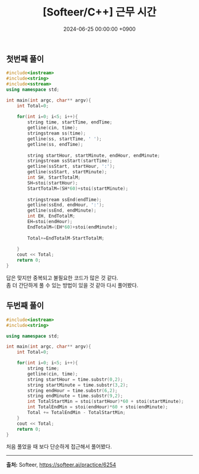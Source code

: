 ﻿---
classes: wide
toc: true
toc_label: "My Table of Contents"
#toc_icon: "cog"
layout: single
title: "[Softeer/C++] 근무 시간"
date: "2024-06-25 00:00:00 +0900"
last_modified_at: "2024-06-25 00:00:00 +0900"
categories:
  - Softeer
tags:
  - c++
  - lv1
author_profile: true
sidebar:
    nav: docs
---

## 첫번째 풀이
```c++
#include<iostream>
#include<string>
#include<sstream>
using namespace std;

int main(int argc, char** argv){
    int Total=0;
    
    for(int i=0; i<5; i++){
        string time, startTime, endTime;
        getline(cin, time);
        stringstream ss(time);
        getline(ss, startTime, ' ');
        getline(ss, endTime);
    
        string startHour, startMinute, endHour, endMinute;
        stringstream ssStart(startTime);
        getline(ssStart, startHour, ':');
        getline(ssStart, startMinute);
        int SH, StartTotalM; 
        SH=stoi(startHour);
        StartTotalM=(SH*60)+stoi(startMinute);
        
        stringstream ssEnd(endTime);
        getline(ssEnd, endHour, ':');
        getline(ssEnd, endMinute);
        int EH, EndTotalM;
        EH=stoi(endHour);
        EndTotalM=(EH*60)+stoi(endMinute);
    
        Total+=EndTotalM-StartTotalM;
    
    }
    cout << Total;
    return 0;
}
```
답은 맞지만 중복되고 불필요한 코드가 많은 것 같다.
<br/>좀 더 간단하게 풀 수 있는 방법이 있을 것 같아 다시 풀어봤다.

## 두번째 풀이
```c++
#include<iostream>
#include<string>

using namespace std;

int main(int argc, char** argv){
    int Total=0;

    for(int i=0; i<5; i++){
        string time;
        getline(cin, time);
        string startHour = time.substr(0,2);
        string startMinute = time.substr(3,2);
        string endHour = time.substr(6,2);
        string endMinute = time.substr(9,2);
        int TotalStartMin = stoi(startHour)*60 + stoi(startMinute);
        int TotalEndMin = stoi(endHour)*60 + stoi(endMinute);
        Total += TotalEndMin - TotalStartMin;
    }
    cout << Total;
    return 0;
}
```
처음 풀었을 때 보다 단순하게 접근해서 풀어봤다.

---
**출처:** Softeer, https://softeer.ai/practice/6254